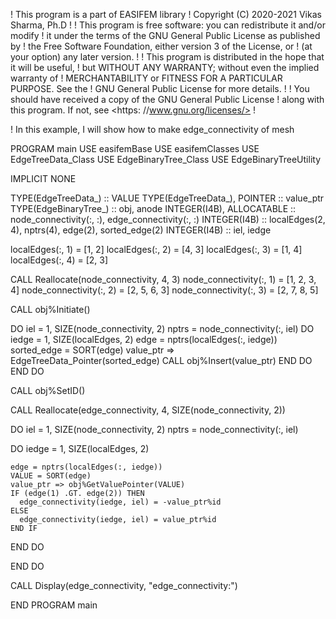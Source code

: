 ! This program is a part of EASIFEM library
! Copyright (C) 2020-2021  Vikas Sharma, Ph.D
!
! This program is free software: you can redistribute it and/or modify
! it under the terms of the GNU General Public License as published by
! the Free Software Foundation, either version 3 of the License, or
! (at your option) any later version.
!
! This program is distributed in the hope that it will be useful,
! but WITHOUT ANY WARRANTY; without even the implied warranty of
! MERCHANTABILITY or FITNESS FOR A PARTICULAR PURPOSE.  See the
! GNU General Public License for more details.
!
! You should have received a copy of the GNU General Public License
! along with this program.  If not, see <https: //www.gnu.org/licenses/>
!

! In this example, I will show how to make edge_connectivity of mesh

PROGRAM main
USE easifemBase
USE easifemClasses
USE EdgeTreeData_Class
USE EdgeBinaryTree_Class
USE EdgeBinaryTreeUtility

IMPLICIT NONE

TYPE(EdgeTreeData_) :: VALUE
TYPE(EdgeTreeData_), POINTER :: value_ptr
TYPE(EdgeBinaryTree_) :: obj, anode
INTEGER(I4B), ALLOCATABLE :: node_connectivity(:, :), edge_connectivity(:, :)
INTEGER(I4B) :: localEdges(2, 4), nptrs(4), edge(2), sorted_edge(2)
INTEGER(I4B) :: iel, iedge

localEdges(:, 1) = [1, 2]
localEdges(:, 2) = [4, 3]
localEdges(:, 3) = [1, 4]
localEdges(:, 4) = [2, 3]

CALL Reallocate(node_connectivity, 4, 3)
node_connectivity(:, 1) = [1, 2, 3, 4]
node_connectivity(:, 2) = [2, 5, 6, 3]
node_connectivity(:, 3) = [2, 7, 8, 5]

CALL obj%Initiate()

DO iel = 1, SIZE(node_connectivity, 2)
  nptrs = node_connectivity(:, iel)
  DO iedge = 1, SIZE(localEdges, 2)
    edge = nptrs(localEdges(:, iedge))
    sorted_edge = SORT(edge)
    value_ptr => EdgeTreeData_Pointer(sorted_edge)
    CALL obj%Insert(value_ptr)
  END DO
END DO

CALL obj%SetID()

CALL Reallocate(edge_connectivity, 4, SIZE(node_connectivity, 2))

DO iel = 1, SIZE(node_connectivity, 2)
  nptrs = node_connectivity(:, iel)

  DO iedge = 1, SIZE(localEdges, 2)

    edge = nptrs(localEdges(:, iedge))
    VALUE = SORT(edge)
    value_ptr => obj%GetValuePointer(VALUE)
    IF (edge(1) .GT. edge(2)) THEN
      edge_connectivity(iedge, iel) = -value_ptr%id
    ELSE
      edge_connectivity(iedge, iel) = value_ptr%id
    END IF

  END DO

END DO

CALL Display(edge_connectivity, "edge_connectivity:")

END PROGRAM main
